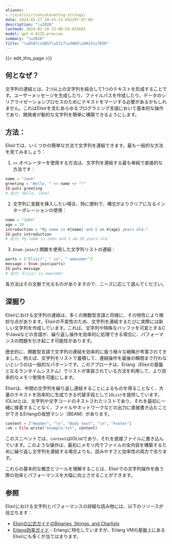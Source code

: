 ```yaml
---
aliases:
- /ja/elixir/concatenating-strings/
date: 2024-01-27 10:43:13.642297-07:00
description: "\u2026"
lastmod: 2024-02-18 23:08:54.635601
model: gpt-4-0125-preview
summary: "\u2026"
title: "\u6587\u5B57\u5217\u306E\u9023\u7D50"
---
```


{{< edit_this_page >}}

## 何となぜ？
文字列の連結とは、2つ以上の文字列を結合して1つのテキストを形成することです。ユーザーメッセージを生成したり、ファイルパスを作成したり、データのシリアライゼーションプロセスのためにテキストをマージする必要があるかもしれません。これはElixirを含むあらゆるプログラミング言語において基本的な操作であり、開発者が動的な文字列を簡単に構築できるようにします。

## 方法：
Elixirでは、いくつかの簡単な方法で文字列を連結できます。最も一般的な方法を見てみましょう：

1. `<>` オペレーターを使用する方法は、文字列を連結する最も単純で直接的な方法です：

```elixir
name = "Jane"
greeting = "Hello, " <> name <> "!"
IO.puts greeting
# 出力: Hello, Jane!
```

2. 文字列に変数を挿入したい場合、特に便利で、構文がよりクリアになるインターポレーションの使用：

```elixir
name = "John"
age = 28
introduction = "My name is #{name} and I am #{age} years old."
IO.puts introduction
# 出力: My name is John and I am 28 years old.
```

3. `Enum.join/2` 関数を使用した文字列リストの連結：

```elixir
parts = ["Elixir", " is", " awesome!"]
message = Enum.join(parts)
IO.puts message
# 出力: Elixir is awesome!
```

各方法はその文脈で光るものがありますので、ニーズに応じて選んでください。

## 深掘り
Elixirにおける文字列の連結は、多くの関数型言語と同様に、その特性により微妙な点があります。Elixirの不変性のため、文字列を連結するたびに実際には新しい文字列を作成しています。これは、文字列や特殊なバッファを可変とするCやJavaなどの言語が、繰り返し操作を効率的に処理できる場合に、パフォーマンスの問題を引き起こす可能性があります。

歴史的に、関数型言語で文字列の連結を効率的に扱う様々な戦略が考案されてきました。例えば、文字列をリストで蓄積して、連結操作を最後の瞬間まで行わないというのは一般的なパターンです。このアプローチは、Erlang（Elixirの基盤となるランタイムシステム）でリストが実装されている方法を利用して、より効率的なメモリ使用を可能にします。

Elixirは、中間の文字列を繰り返し連結することによるものを得ることなく、大量のテキストを効率的に生成できる代替手段として`IOList`を提供しています。IOListとは、文字列や文字コードのネストされたリストであり、それを最初に一緒に接着することなく、ファイルやネットワークなどの出力に直接書き込むことができるErlangの仮想マシン（BEAM）があります。

```elixir
content = ["Header", "\n", "Body text", "\n", "Footer"]
:ok = File.write("example.txt", content)
```

このスニペットでは、`content`はIOListであり、それを直接ファイルに書き込んでいます。このような操作は、最初にメモリ内でファイルの全内容を構築するために繰り返し文字列を連結する場合よりも、読みやすさと効率性の両方で劣ります。

これらの基本的な概念とツールを理解することは、Elixirでの文字列操作を扱う際の効率とパフォーマンスを大幅に向上させることができます。

## 参照
Elixirにおける文字列とパフォーマンスの詳細な読み物には、以下のリソースが役立ちます：

- [Elixirの公式ガイドのBinaries, Strings, and Charlists](https://elixir-lang.org/getting-started/binaries-strings-and-char-lists.html)
- [Erlang効率ガイド](http://erlang.org/doc/efficiency_guide/listHandling.html) - Erlangに特化していますが、Erlang VMの基盤上にあるElixirにも多くが当てはまります。
